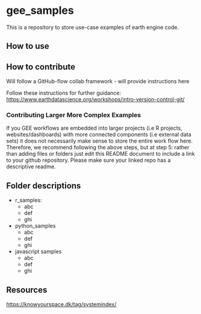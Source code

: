 # gee_samples

This is a repository to store use-case examples of earth engine code.

## How to use 

## How to contribute

Will follow a GitHub-flow collab framework - will provide instructions here

Follow these instructions for further guidance: https://www.earthdatascience.org/workshops/intro-version-control-git/

### Contributing Larger More Complex Examples

If you GEE workflows are embedded into larger projects (i.e R projects, websites/dashboards) with more connected components (i.e external data sets) it does not necessarily make sense to store the entire work flow here. Therefore, we recommend following the above steps, but at step 5: rather than adding files or folders just edit this README document to include a link to your github repository. Please make sure your linked repo has a descriptive readme.

## Folder descriptions

- r_samples:
  + abc
  + def
  + ghi
- python_samples
  + abc
  + def
  + ghi
- javascript samples
  + abc
  + def
  + ghi


## Resources
https://knowyourspace.dk/tag/systemindex/
